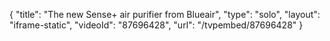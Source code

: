 {
    "title": "The new Sense+ air purifier from Blueair",
    "type": "solo",
    "layout": "iframe-static",
    "videoId": "87696428",
    "url": "\/tvpembed\/87696428"
}